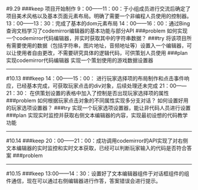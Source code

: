 #9.29
###keep
项目开始制作
9：00——11：00：于小组成员进行交流后确定了项目美术风格以及基本页面元素布局。明确了需要一个非编程人员使用的控制器。
13：00——13：30：完成了基本的dom元素布局
14：00——16：00：通过Bing查询文档学习了codemirror编辑器的基本功能与部分API
###problem
如何实现一个codemirror代码编辑器，并实时获取其中的字符串数据？
###try
将该项目所有需要使用的数据（包括字符串，图片地址，音频地址等）设置入一个编辑器，可以让使用者自由更改，不需要研究具体的逻辑代码，可供策划人员使用
###plan
实现codemirror代码编辑器
实现一个策划使用的游戏数据设置器
***
#10.13
###keep
14：00——15：00： 进行玩家选择项的布局制作和点击事件响应，已经基本完成，可获取玩家点击的div对象，后续处理还未完成
21：00——21：30： 在供策划设置的表格中加入了控制是否出现玩家选择项的属性
###problem
如何根据玩家点击对象的不同属性实现多分支对话？
如何设置好用的玩家选项设置器？
###try
实现一个玩家选项设置器，能让非代码人员进行设置
###plan
实现实时监控并获取右侧文本编辑器的内容，实现最初设想的代码教学功能
***
#10.14
###keep
20：00——21：00：成功调用codemirror的API实现了对右侧文本编辑器的实时监控和实时文本获取，已经可以判断玩家输入的代码是否符合答案
###problem

***
#10.15
###keep
13:00——14：30：设置好了文本编辑器组件于对话框组件的组件通信，现在可以通过右侧编辑器进行作答，答案错误会进行提示。
